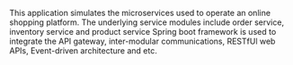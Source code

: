 This application simulates the microservices used to operate an online shopping platform. The underlying service modules include order service, inventory service and product service
Spring boot framework is used to integrate the API gateway, inter-modular communications, RESTfUl web APIs, Event-driven architecture and etc.
